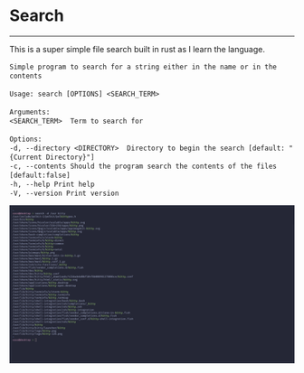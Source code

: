 # Search

---

This is a super simple file search built in rust as I learn the language.

```
Simple program to search for a string either in the name or in the contents

Usage: search [OPTIONS] <SEARCH_TERM>

Arguments:
<SEARCH_TERM>  Term to search for

Options:
-d, --directory <DIRECTORY>  Directory to begin the search [default: "{Current Directory}"]
-c, --contents Should the program search the contents of the files [default:false]
-h, --help Print help
-V, --version Print version
```

![image of interface](search.png)